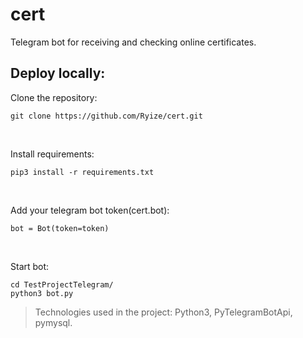 # cert

Telegram bot for receiving and checking online certificates. 

## Deploy locally:

Clone the repository:

```
git clone https://github.com/Ryize/cert.git
```
<br>

Install requirements:
```
pip3 install -r requirements.txt
```
<br>

Add your telegram bot token(cert.bot):
```
bot = Bot(token=token)
```
<br>

Start bot:
```
cd TestProjectTelegram/
python3 bot.py
```
> Technologies used in the project: Python3, PyTelegramBotApi, pymysql.
